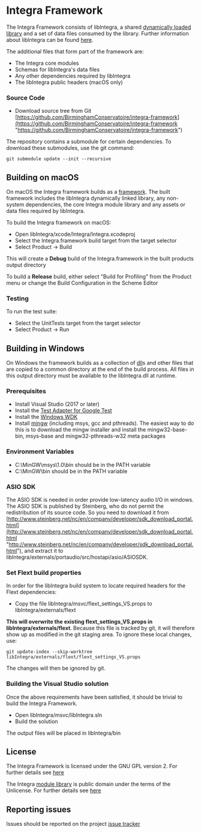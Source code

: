 # Integra Framework

The Integra Framework consists of libIntegra, a shared [dynamically loaded library](https://en.wikipedia.org/wiki/Dynamic_loading) and a set of data files consumed by the library. Further information about libIntegra can be found [here](http://birminghamconservatoire.github.io/integra-framework/api-documentation/).

The additional files that form part of the framework are:

- The Integra core modules
- Schemas for libIntegra's data files
- Any other dependencies required by libIntegra
- The libIntegra public headers (macOS only)

### Source Code

-   Download source tree from Git
	[https://github.com/BirminghamConservatoire/integra-framework](https://github.com/BirminghamConservatoire/integra-framework "https://github.com/BirminghamConservatoire/integra-framework")

The repository contains a submodule for certain dependencies.  To download these submodules, use the git command:

`git submodule update --init --recursive`


## Building on macOS

On macOS the Integra framework builds as a [framework](https://developer.apple.com/library/archive/documentation/MacOSX/Conceptual/BPFrameworks/Concepts/WhatAreFrameworks.html). The built framework includes the libIntegra dynamically linked library, any non-system dependencies, the core Integra module library and any assets or data files required by libIntegra.

To build the Integra framework on macOS:

- Open libIntegra/xcode/Integra/Integra.xcodeproj
- Select the Integra.framework build target from the target selector
- Select Product -> Build

This will create a **Debug** build of the Integra.framework in the built products output directory

To build a **Release** build, either select "Build for Profiling" from the Product menu or change the Build Configuration in the Scheme Editor

### Testing

To run the test suite:

- Select the UnitTests target from the target selector
- Select Product -> Run


## Building in Windows

On Windows the framework builds as a collection of [dll](https://en.wikipedia.org/wiki/Dynamic-link_library)s and other files that are copied to a common directory at the end of the build process. All files in this output directory must be available to the libIntegra.dll at runtime.

### Prerequisites

-   Install Visual Studio (2017 or later)
-   Install the [Test Adapter for Google Test](https://docs.microsoft.com/en-us/visualstudio/test/how-to-use-google-test-for-cpp?view=vs-2017)
-   Install the [Windows WDK](https://developer.microsoft.com/en-us/windows/hardware/windows-driver-kit
)
-   Install [mingw](http://www.mingw.org) (including msys, gcc and pthreads). The easiest way to do this is to download the mingw installer and install the mingw32-base-bin, msys-base and mingw32-pthreads-w32 meta packages

### Environment Variables

-   C:\MinGW\msys\1.0\bin should be in the PATH variable
-   C:\MinGW\bin should be in the PATH variable

### ASIO SDK

The ASIO SDK is needed in order provide low-latency audio I/O in windows.  The ASIO SDK is published by Steinberg, who do not permit the redistribution of its source code.  So you need to download it from [http://www.steinberg.net/nc/en/company/developer/sdk_download_portal.html](http://www.steinberg.net/nc/en/company/developer/sdk_download_portal.html "http://www.steinberg.net/nc/en/company/developer/sdk_download_portal.html"), and extract it to libIntegra/externals/portaudio/src/hostapi/asio/ASIOSDK.

### Set Flext build properties

In order for the libIntegra build system to locate required headers for the Flext dependencies:

- Copy the file libIntegra/msvc/flext_settings_VS.props to libIntegra/externals/flext

**This will overwrite the existing flext_settings_VS.props in libIntegra/externals/flext**. Because this file is tracked by git, it will therefore show up as modified in the git staging area. To ignore these local changes, use:

`git update-index --skip-worktree libIntegra/externals/flext/flext_settings_VS.props`

The changes will then be ignored by git.

### Building the Visual Studio solution

Once the above requirements have been satisfied, it should be trivial to build the Integra Framework.

- Open libIntegra/msvc/libIntegra.sln
- Build the solution

The output files will be placed in libIntegra/bin

## License

The Integra Framework is licensed under the GNU GPL version 2. For further details see [here](libIntegra/LICENSE.txt)

The Integra [module library](modules) is public domain under the terms of the Unlicense. For further details see [here](http://unlicense.org)

## Reporting issues

Issues should be reported on the project [issue tracker](https://github.com/BirminghamConservatoire/integra-framework/issues)






